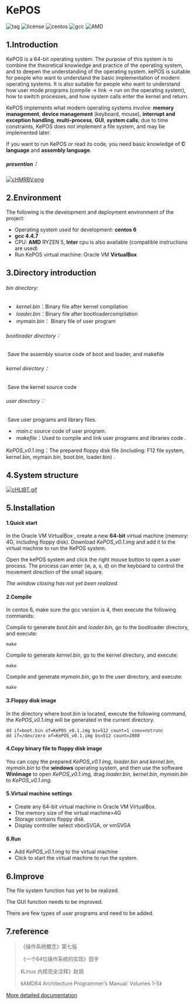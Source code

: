 # KePOS
![tag](https://img.shields.io/badge/version-v0.1-brightgreen "tag") ![license](https://img.shields.io/badge/License-Apache%202.0-blue "license") ![centos](https://img.shields.io/badge/centos-6-orange "centos") ![gcc](https://img.shields.io/badge/gcc-4.4.7-green "gcc")  ![AMD](https://img.shields.io/badge/AMD-RYZEN%205-yellowgreen,"AMD")

## 1.Introduction

KePOS is a 64-bit operating system. The purpose of this system is to combine the theoretical knowledge and practice of the operating system, and to deepen the understanding of the operating system. kePOS is suitable for people who want to understand the basic implementation of modern operating systems. It is also suitable for people who want to understand how user mode programs (compile -> link -> run on the operating system), how to switch processes, and how system calls enter the kernel and return.

KePOS implements what modern operating systems involve: **memory management**, **device management** (keyboard, mouse), **interrupt and exception handling**, **multi-process**, **GUI**, **system calls**; due to time constraints, KePOS does not implement a file system, and may be implemented later.

If you want to run KePOS or read its code, you need basic knowledge of **C language** and **assembly language**. 

##### presention：

[![cHMRBV.png](https://z3.ax1x.com/2021/04/20/cHMRBV.png)](https://imgtu.com/i/cHMRBV)

## 2.Environment 

The following is the development and deployment environment of the project:

- Operating system used for development: **centos 6**
- **gcc 4.4.7**
- CPU: **AMD** RYZEN 5, **Inter** cpu is also available (compatible instructions are used)
- Run KePOS virtual machine: Oracle VM **VirtualBox** 

## 3.Directory introduction 

###### bin directory:

- ​	*kernel.bin*：Binary file after kernel compilation 
- ​	*loader.bin*：Binary file after bootloadercompilation 
- ​	*mymain.bin*： Binary file of user program 

###### bootloader directory：

​	Save the assembly source code of boot and loader, and makefile 

###### kernel directory：

​	Save the kernel source code 

###### user directory：

​	Save user programs and library files. 

- ​	*main.c*   source code of user program. 
- ​    *makefile*：Used to compile and link user programs and libraries code .

*KePOS_v0.1.img*：The prepared floppy disk file (including: F12 file system, kernel.bin, mymain.bin, boot.bin, loader.bin) .

## 4.System structure 

[![cHLtBT.gif](https://z3.ax1x.com/2021/04/21/cHLtBT.gif)](https://imgtu.com/i/cHLtBT)

## 5.Installation

#### 1.Quick start 

In the Oracle VM VirtualBox , create a new **64-bit** virtual machine (memory: 4G, including floppy disk). Download *KePOS_v0.1.img* and add it to the  virtual machine to run the KePOS system.

Open the kePOS system and click the right mouse button to open a user process. The process can enter (w, a, s, d) on the keyboard to control the movement direction of the small square. 

*The window closing has not yet been realized.* 

#### 2.Compile

In centos 6, make sure the gcc version is 4, then execute the following commands:

Compile to generate *boot.bin* and *loader.bin,* go to the bootloader directory, and execute:

```shell
make
```

Compile to generate *kernel.bin*, go to the kernel directory, and execute:

```shell
make
```

Compile and generate *mymain.bin*, go to the user directory, and execute:

```shell
make
```

#### 3.Floppy disk image

In the directory where boot.bin is located, execute the following command, the *KePOS_v0.1.img* will be generated in the current directory. 

```shell
dd if=boot.bin of=KePOS_v0.1.img bs=512 count=1 conv=notrunc
dd if=/dev/zero of=KePOS_v0.1.img bs=512 count=2880
```

#### 4.Copy binary file to floppy disk image 

You can copy the prepared *KePOS_v0.1.img*, *loader.bin* and *kernel.bin*, *mymain.bin* to the **windows** operating system, and then use the software **WinImage** to open *KePOS_v0.1.img*, drag *loader.bin*, *kernel.bin*, *mymain.bin* to *KePOS_v0.1.img*. 

#### 5.Virtual machine settings 

- Create any 64-bit virtual machine in Oracle VM VirtualBox. 
- The memory size of the virtual machine>4G 
- Storage contains  floppy disk 
- Display controller select vboxSVGA, or vmSVGA 

#### 6.Run

- Add *KePOS_v0.1.img* to the virtual machine
- Click to start the virtual machine to run the system.

## 6.Improve 

The file system function has yet to be realized.

The GUI function needs to be improved. 

There are few types of user programs and need to be added. 

## 7.reference

> 《操作系统概念》第七版
>
> 《一个64位操作系统的实现》田宇
>
> 《Linux 内核完全注释》赵烔
>
> 《AMD64 Architecture  Programmer’s Manual:  Volumes 1-5》

[More detailed documentation  ](https://github.com/KeeProMise/KePOS/wiki)